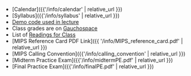 * [Calendar]({{'/info/calendar' | relative_url }})
* [Syllabus]({{'/info/syllabus' | relative_url }})
* [Demo code used in lecture](http://cs.ucsb.edu/~zmatni/cs64w19/demos/)
* Class grades are on [Gauchospace](https://gauchospace.ucsb.edu)
* List of [Readings for Class](http://cs.ucsb.edu/~zmatni/cs64w19/documentation/handouts/)
* <i class="far fa-file-pdf"></i> [MIPS Reference Card PDF Link]({{ '/info/MIPS_reference_card.pdf' | relative_url }})
* [MIPS Calling Convention]({{'/info/calling_convention' | relative_url }})
* [Midterm Practice Exam]({{'/info/midtermPE.pdf' | relative_url }})
* [Final Practice Exam]({{'/info/finalPE.pdf' | relative_url }})

<!---
   * <i class="far fa-file-pdf"></i> [Midterm]({{'/info/PracticeMidtermExam.pdf' | relative_url }})
   * <i class="far fa-file-pdf"></i> [Final]({{'/info/PracticeFinalExam.pdf' | relative_url }})
   -->
